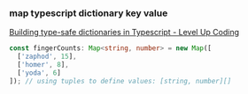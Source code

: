 ###  map typescript dictionary key value


[Building type-safe dictionaries in Typescript - Level Up Coding](https://levelup.gitconnected.com/building-type-safe-dictionaries-in-typescript-a072d750cbdf "Building type-safe dictionaries in Typescript - Level Up Coding")


 

```ts
const fingerCounts: Map<string, number> = new Map([
  ['zaphod', 15],
  ['homer', 8],
  ['yoda', 6]
]); // using tuples to define values: [string, number][]

```
